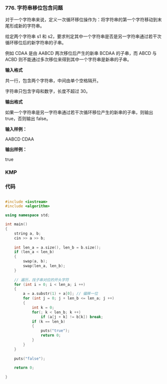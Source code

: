### 776. 字符串移位包含问题
对于一个字符串来说，定义一次循环移位操作为：将字符串的第一个字符移动到末尾形成新的字符串。

给定两个字符串 s1 和 s2，要求判定其中一个字符串是否是另一字符串通过若干次循环移位后的新字符串的子串。

例如 CDAA 是由 AABCD 两次移位后产生的新串 BCDAA 的子串，而 ABCD 与 ACBD 则不能通过多次移位来得到其中一个字符串是新串的子串。

**输入格式**

共一行，包含两个字符串，中间由单个空格隔开。

字符串只包含字母和数字，长度不超过 30。

**输出格式**

如果一个字符串是另一字符串通过若干次循环移位产生的新串的子串，则输出 true，否则输出 false。

**输入样例：** 

AABCD CDAA

**输出样例：** 

true

### KMP
 

### 代码
```c++

#include <iostream>
#include <algorithm>

using namespace std;

int main()
{
    string a, b;
    cin >> a >> b;
    
    int len_a = a.size(), len_b = b.size();
    if (len_a < len_b)
    {
        swap(a, b); 
        swap(len_a, len_b);
    }
    
    // 遍历，找子串对应的开头字符
    for (int i = 0; i < len_a; i ++)
    {
    	a = a.substr(1) + a[0];	// 偏移一位
		for (int j = 0; j + len_b <= len_a; j ++)
		{
			int k = 0;
			for(; k < len_b; k ++)
				if (a[j + k] != b[k]) break;
			if (k == len_b)
			{
				puts("true");
				return 0;
			}
		}
	}
	
	puts("false");
    
    return 0;
    
}
```
